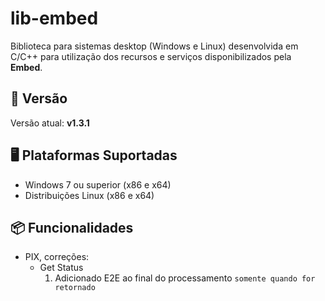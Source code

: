 # lib-embed

Biblioteca para sistemas desktop (Windows e Linux) desenvolvida em C/C++ para utilização dos recursos e serviços disponibilizados pela **Embed**.

## 📌 Versão

Versão atual: **v1.3.1**

## 🖥️ Plataformas Suportadas

- Windows 7 ou superior (x86 e x64)
- Distribuições Linux (x86 e x64)

## 📦 Funcionalidades

- PIX, correções:
  - Get Status
    1. Adicionado E2E ao final do processamento `somente quando for retornado`